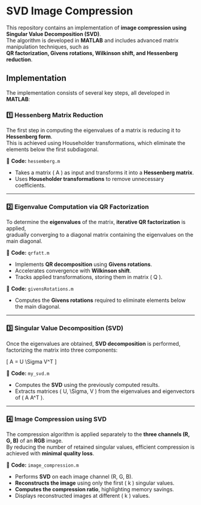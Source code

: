SVD Image Compression
=====================

This repository contains an implementation of **image compression using Singular Value Decomposition (SVD)**.  
The algorithm is developed in **MATLAB** and includes advanced matrix manipulation techniques, such as  
**QR factorization, Givens rotations, Wilkinson shift, and Hessenberg reduction**.

## Implementation

The implementation consists of several key steps, all developed in **MATLAB**:

### 1️⃣ **Hessenberg Matrix Reduction**

The first step in computing the eigenvalues of a matrix is reducing it to **Hessenberg form**.  
This is achieved using Householder transformations, which eliminate the elements below the first subdiagonal.

📌 **Code:** `hessemberg.m`

- Takes a matrix \( A \) as input and transforms it into a **Hessenberg matrix**.
- Uses **Householder transformations** to remove unnecessary coefficients.

---

### 2️⃣ **Eigenvalue Computation via QR Factorization**

To determine the **eigenvalues** of the matrix, **iterative QR factorization** is applied,  
gradually converging to a diagonal matrix containing the eigenvalues on the main diagonal.

📌 **Code:** `qrfatt.m`

- Implements **QR decomposition** using **Givens rotations**.
- Accelerates convergence with **Wilkinson shift**.
- Tracks applied transformations, storing them in matrix \( Q \).

📌 **Code:** `givensRotations.m`

- Computes the **Givens rotations** required to eliminate elements below the main diagonal.

---

### 3️⃣ **Singular Value Decomposition (SVD)**

Once the eigenvalues are obtained, **SVD decomposition** is performed, factorizing the matrix into three components:

\[
A = U \Sigma V^T
\]

📌 **Code:** `my_svd.m`

- Computes the **SVD** using the previously computed results.
- Extracts matrices \( U, \Sigma, V \) from the eigenvalues and eigenvectors of \( A A^T \).

---

### 4️⃣ **Image Compression using SVD**

The compression algorithm is applied separately to the **three channels (R, G, B)** of an **RGB** image.  
By reducing the number of retained singular values, efficient compression is achieved with **minimal quality loss**.

📌 **Code:** `image_compression.m`

- Performs **SVD** on each image channel (R, G, B).
- **Reconstructs the image** using only the first \( k \) singular values.
- **Computes the compression ratio**, highlighting memory savings.
- Displays reconstructed images at different \( k \) values.
